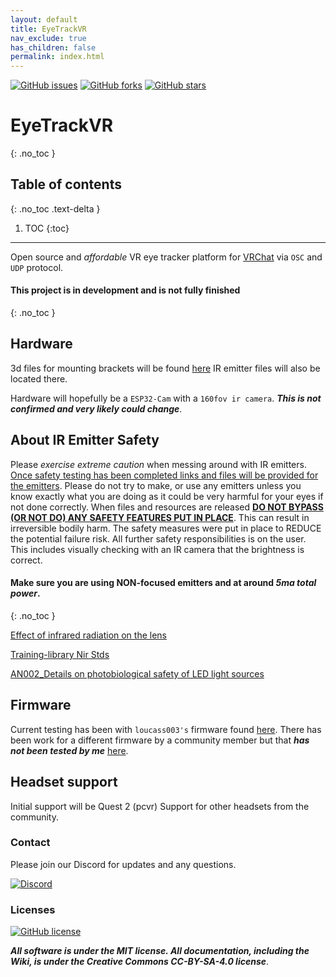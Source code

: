```yaml
---
layout: default
title: EyeTrackVR
nav_exclude: true
has_children: false
permalink: index.html
---
```


[![GitHub issues](https://img.shields.io/github/issues/RedHawk989/EyeTrackVR?style=plastic)](https://github.com/RedHawk989/EyeTrackVR/issues) [![GitHub forks](https://img.shields.io/github/forks/RedHawk989/EyeTrackVR?style=plastic)](https://github.com/RedHawk989/EyeTrackVR/network) [![GitHub stars](https://img.shields.io/github/stars/RedHawk989/EyeTrackVR?style=plastic)](https://github.com/RedHawk989/EyeTrackVR/stargazers)

# EyeTrackVR
{: .no_toc }

## Table of contents
{: .no_toc .text-delta }

1. TOC
{:toc}

---

Open source and *affordable* VR eye tracker platform for [VRChat](https://hello.vrchat.com/) via `OSC` and `UDP` protocol.

#### This project is in development and is not fully finished
{: .no_toc }

## Hardware

3d files for mounting brackets will be found [here](https://github.com/RedHawk989/EyeTrackVR-Hardware)
IR emitter files will also be located there.

Hardware will hopefully be a `ESP32-Cam` with a `160fov ir camera`. ***This is not confirmed and very likely could change***.

## About IR Emitter Safety

Please *exercise extreme caution* when messing around with IR emitters.
<ins>Once safety testing has been completed links and files will be provided for the emitters</ins>. Please do not try to make, or use any emitters unless you know exactly what you are doing as it could be very harmful for your eyes if not done correctly.
When files and resources are released <ins>**DO NOT BYPASS (OR NOT DO) ANY SAFETY FEATURES PUT IN PLACE**</ins>. This can result in irreversible bodily harm.
The safety measures were put in place to REDUCE the potential failure risk. All further safety responsibilities is on the user.
This includes visually checking with an IR camera that the brightness is correct.

#### Make sure you are using **NON-focused** emitters and at around ***5ma total power***.
{: .no_toc }

<p style="page-break-after:always;"></p>

[Effect of infrared radiation on the lens](/EyeTrackVR/Reference_Docs/saftey/effect_of_ir_on_the_lens.pdf)

[Training-library Nir Stds](/EyeTrackVR/Reference_Docs/saftey/training-library_nir_stds_20021011.pdf)

[AN002_Details on photobiological safety of LED light sources](/EyeTrackVR/Reference_Docs/saftey/AN002_Details_on_photobiological_safety_of_LED_light_sources.pdf)

## Firmware

Current testing has been with `loucass003's` firmware found [here](https://github.com/Futurabeast/futura-face-cam).
There has been work for a different firmware by a community member but that ***has not been tested by me*** [here](https://github.com/lorow/OpenIris).

## Headset support

Initial support will be Quest 2 (pcvr)
Support for other headsets from the community.

### Contact

Please join our Discord for updates and any questions.

[![Discord](https://img.shields.io/badge/Discord-7289DA?style=for-the-badge&logo=discord&logoColor=white)](https://discord.gg/kkXYbVykZX)

### Licenses

[![GitHub license](https://img.shields.io/github/license/RedHawk989/EyeTrackVR?style=plastic)](https://github.com/RedHawk989/EyeTrackVR/blob/main/LICENSE)

***All software is under the MIT license.
All documentation, including the Wiki, is under the Creative Commons CC-BY-SA-4.0 license***.

<!-- <div align="center">
<img src="./docs/assets/images/licenses/licenses.svg" width="300" alt="Open Licenses" />
</div> -->
